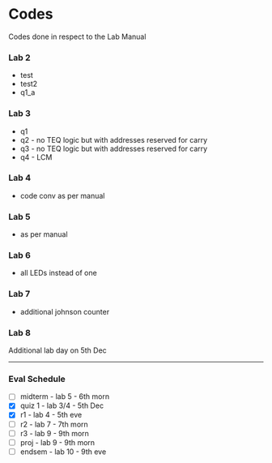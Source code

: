 # Codes

Codes done in respect to the Lab Manual

### Lab 2

- test
- test2
- q1_a

### Lab 3

- q1
- q2 - no TEQ logic but with addresses reserved for carry
- q3 - no TEQ logic but with addresses reserved for carry
- q4 - LCM

### Lab 4

- code conv as per manual

### Lab 5

- as per manual

### Lab 6

- all LEDs instead of one

### Lab 7

- additional johnson counter

### Lab 8

Additional lab day on 5th Dec

<hr>

### Eval Schedule

- [ ] midterm - lab 5 - 6th morn
- [x] quiz 1 - lab 3/4 - 5th Dec
- [x] r1 - lab 4 - 5th eve
- [ ] r2 - lab 7 - 7th morn
- [ ] r3 - lab 9 - 9th morn
- [ ] proj - lab 9 - 9th morn
- [ ] endsem - lab 10 - 9th eve
